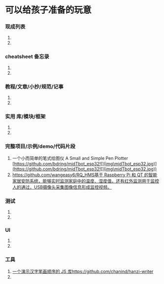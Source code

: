 # 可以给孩子准备的玩意

### 现成列表
1. 
1. 

### cheatsheet 备忘录
1. 
1. 

### 教程/文章/小抄/规范/记事
1. 
1. 

### 实用 库/模块/框架
1. 
1. 

### 完整项目/示例/demo/代码片段
1. 一个小而简单的笔式绘图仪 A Small and Simple Pen Plotter
[https://github.com/bdring/midTbot_esp32![](img\midTbot_esp32.jpg)](https://github.com/bdring/midTbot_esp32![](img\midTbot_esp32.jpg))
1. [https://github.com/wangeasy6/RQ_HMS基于 Raspberry Pi 和 QT 的智能家居安防系统，能够实时监测家庭中的温度、湿度值，还有红外监测用于监控人的通过，USB摄像头采集图像信息形成监控视频。](https://github.com/wangeasy6/RQ_HMS)
### 测试
1. 
1. 

### UI
1. 
1. 

### 工具
1. [一个演示汉字笔画顺序的 JS 库https://github.com/chanind/hanzi-writer](https://github.com/chanind/hanzi-writer)
1. 
